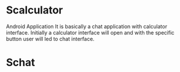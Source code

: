 # Scalculator
Android Application
It is basically a chat application  with calculator interface.
Initially a calculator interface will open and with the specific button user will led to chat interface.
# Schat
